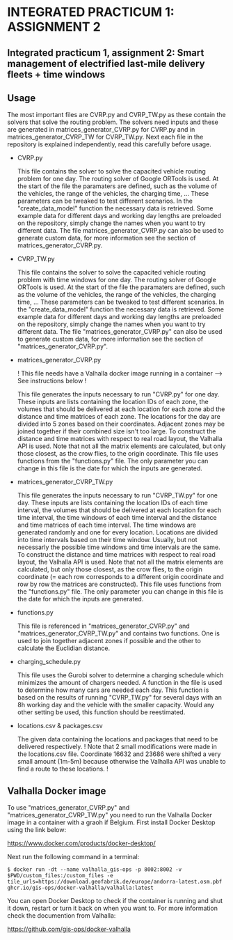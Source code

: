 # INTEGRATED PRACTICUM 1: ASSIGNMENT 2

## Integrated practicum 1, assignment 2: Smart management of electrified last-mile delivery fleets + time windows

## Usage
The most important files are CVRP.py and CVRP_TW.py as these contain the solvers that solve the routing problem. The solvers need inputs and these are generated in matrices_generator_CVRP.py for CVRP.py and in matrices_generator_CVRP_TW for CVRP_TW.py. Next each file in the repository is explained independently, read this carefully before usage.

* CVRP.py

  This file contains the solver to solve the capacited vehicle routing problem for one day. The routing solver of Google ORTools is used. At the start of the file the paramaters are defined, such as the volume of the vehicles, the range of the vehicles, the charging time, ... These parameters can be tweaked to test different scenarios. In the "create_data_model" function the necessary data is retrieved. Some example data for different days and working day lengths are preloaded on the repository, simply change the names when you want to try different data. The file matrices_generator_CVRP.py can also be used to generate custom data, for more information see the section of matrices_generator_CVRP.py.

* CVRP_TW.py

  This file contains the solver to solve the capacited vehicle routing problem with time windows for one day. The routing solver of Google ORTools is used. At the start of the file the paramaters are defined, such as the volume of the vehicles, the range of the vehicles, the charging time, ... These parameters can be tweaked to test different scenarios. In the "create_data_model" function the necessary data is retrieved. Some example data for different days and working day lengths are preloaded on the repository, simply change the names when you want to try different data. The file "matrices_generator_CVRP.py" can also be used to generate custom data, for more information see the section of "matrices_generator_CVRP.py".

* matrices_generator_CVRP.py

  ! This file needs have a Valhalla docker image running in a container --> See instructions below !
  
  This file generates the inputs necessary to run "CVRP.py" for one day. These inputs are lists containing the location IDs of each zone, the volumes that should be delivered at each location for each zone abd the distance and time matrices of each zone. The locations for the day are divided into 5 zones based on their coordinates. Adjacent zones may be joined together if their combined size isn't too large. To construct the distance and time matrices with respect to real road layout, the Valhalla API is used. Note that not all the matrix elements are calculated, but only those closest, as the crow flies, to the origin coordinate. This file uses functions from the "functions.py" file. The only parameter you can change in this file is the date for which the inputs are generated.

* matrices_generator_CVRP_TW.py

  This file generates the inputs necessary to run "CVRP_TW.py" for one day. These inputs are lists containing the location IDs of each time interval, the volumes that should be delivered at each location for each time interval, the time windows of each time interval and the distance and time matrices of each time interval. The time windows are generated randomly and one for every location. Locations are divided into time intervals based on their time window. Usually, but not necessarly the possible time windows and time intervals are the same. To construct the distance and time matrices with respect to real road layout, the Valhalla API is used. Note that not all the matrix elements are calculated, but only those closest, as the crow flies, to the origin coordinate (= each row corresponds to a different origin coordinate and row by row the matrices are constructed). This file uses functions from the "functions.py" file. The only parameter you can change in this file is the date for which the inputs are generated.

* functions.py

  This file is referenced in "matrices_generator_CVRP.py" and "matrices_generator_CVRP_TW.py" and contains two functions. One is used to join together adjacent zones if possible and the other to calculate the Euclidian distance.
  
* charging_schedule.py

  This file uses the Gurobi solver to determine a charging schedule which minimizes the amount of chargers needed. A function in the file is used to determine how many cars are needed each day. This function is based on the results of running "CVRP_TW.py" for several days with an 8h working day and the vehicle with the smaller capacity. Would any other setting be used, this function should be reestimated.

* locations.csv & packages.csv

  The given data containing the locations and packages that need to be delivered respectively. ! Note that 2 small modifications were made in the locations.csv file. Coordinate 16632 and 23686 were shifted a very small amount (1m-5m) because otherwise the Valhalla API was unable to find a route to these locations. !

## Valhalla Docker image
To use "matrices_generator_CVRP.py" and "matrices_generator_CVRP_TW.py" you need to run the Valhalla Docker image in a container with a graoh if Belgium. First install Docker Desktop using the link below:

https://www.docker.com/products/docker-desktop/

Next run the following command in a terminal:

```terminal
$ docker run -dt --name valhalla_gis-ops -p 8002:8002 -v $PWD/custom_files:/custom_files -e tile_urls=https://download.geofabrik.de/europe/andorra-latest.osm.pbf ghcr.io/gis-ops/docker-valhalla/valhalla:latest
```
You can open Docker Desktop to check if the container is running and shut it down, restart or turn it back on when you want to. For more information check the documention from Valhalla:

https://github.com/gis-ops/docker-valhalla
